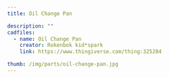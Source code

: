 ```yaml
---
title: Oil Change Pan

description: ""
cadfiles:
  - name: Oil Change Pan
    creator: Rokenbok kid*spark
    link: https://www.thingiverse.com/thing:325284

thumb: /img/parts/oil-change-pan.jpg
---
```

